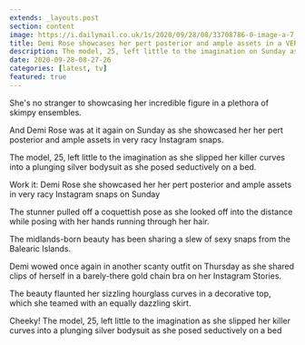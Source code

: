 ```yaml
---
extends: _layouts.post
section: content
image: https://i.dailymail.co.uk/1s/2020/09/28/08/33708786-0-image-a-7_1601277830609.jpg 
title: Demi Rose showcases her pert posterior and ample assets in a VERY plunging bodysuit 
description: The model, 25, left little to the imagination on Sunday as she showcased her her pert posterior and ample assets in very racy Instagram snaps. 
date: 2020-09-28-08-27-26 
categories: [latest, tv] 
featured: true 
--- 
```

She's no stranger to showcasing her incredible figure in a plethora of skimpy ensembles.

And Demi Rose was at it again on Sunday as she showcased her her pert posterior and ample assets in very racy Instagram snaps.

The model, 25, left little to the imagination as she slipped her killer curves into a plunging silver bodysuit as she posed seductively on a bed. 

Work it: Demi Rose she showcased her her pert posterior and ample assets in very racy Instagram snaps on Sunday

The stunner pulled off a coquettish pose as she looked off into the distance while posing with her hands running through her hair. 

The midlands-born beauty has been sharing a slew of sexy snaps from the Balearic Islands.   

Demi wowed once again in another scanty outfit on Thursday as she shared clips of herself in a barely-there gold chain bra on her Instagram Stories.

The beauty flaunted her sizzling hourglass curves in a decorative top, which she teamed with an equally dazzling skirt. 

Cheeky! The model, 25, left little to the imagination as she slipped her killer curves into a plunging silver bodysuit as she posed seductively on a bed

